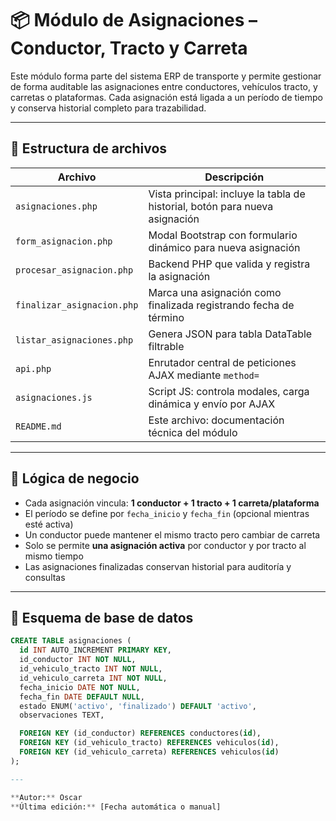 # 📦 Módulo de Asignaciones – Conductor, Tracto y Carreta

Este módulo forma parte del sistema ERP de transporte y permite gestionar de forma auditable las asignaciones entre conductores, vehículos tracto, y carretas o plataformas. Cada asignación está ligada a un período de tiempo y conserva historial completo para trazabilidad.

---

## 📁 Estructura de archivos

| Archivo                   | Descripción                                                                 |
|---------------------------|-----------------------------------------------------------------------------|
| `asignaciones.php`        | Vista principal: incluye la tabla de historial, botón para nueva asignación |
| `form_asignacion.php`     | Modal Bootstrap con formulario dinámico para nueva asignación               |
| `procesar_asignacion.php` | Backend PHP que valida y registra la asignación                             |
| `finalizar_asignacion.php`| Marca una asignación como finalizada registrando fecha de término           |
| `listar_asignaciones.php` | Genera JSON para tabla DataTable filtrable                                  |
| `api.php`                 | Enrutador central de peticiones AJAX mediante `method=`                     |
| `asignaciones.js`         | Script JS: controla modales, carga dinámica y envío por AJAX                |
| `README.md`               | Este archivo: documentación técnica del módulo                              |

---

## 🧠 Lógica de negocio

- Cada asignación vincula: **1 conductor + 1 tracto + 1 carreta/plataforma**
- El período se define por `fecha_inicio` y `fecha_fin` (opcional mientras esté activa)
- Un conductor puede mantener el mismo tracto pero cambiar de carreta
- Solo se permite **una asignación activa** por conductor y por tracto al mismo tiempo
- Las asignaciones finalizadas conservan historial para auditoría y consultas

---

## 📅 Esquema de base de datos

```sql
CREATE TABLE asignaciones (
  id INT AUTO_INCREMENT PRIMARY KEY,
  id_conductor INT NOT NULL,
  id_vehiculo_tracto INT NOT NULL,
  id_vehiculo_carreta INT NOT NULL,
  fecha_inicio DATE NOT NULL,
  fecha_fin DATE DEFAULT NULL,
  estado ENUM('activo', 'finalizado') DEFAULT 'activo',
  observaciones TEXT,

  FOREIGN KEY (id_conductor) REFERENCES conductores(id),
  FOREIGN KEY (id_vehiculo_tracto) REFERENCES vehiculos(id),
  FOREIGN KEY (id_vehiculo_carreta) REFERENCES vehiculos(id)
);

---

**Autor:** Oscar  
**Última edición:** [Fecha automática o manual]  

